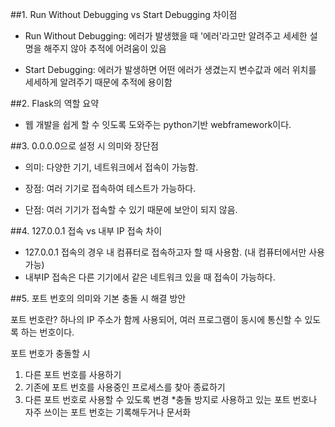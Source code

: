 ##1. Run Without Debugging vs Start Debugging 차이점

- Run Without Debugging: 에러가 발생했을 때 '에러'라고만 알려주고 세세한 설명을 해주지 않아 추적에 어려움이 있음

- Start Debugging: 에러가 발생하면 어떤 에러가 생겼는지 변수값과 에러 위치를 세세하게 알려주기 때문에 추적에 용이함


##2. Flask의 역할 요약
- 웹 개발을 쉽게 할 수 잇도록 도와주는 python기반 webframework이다.


##3. 0.0.0.0으로 설정 시 의미와 장단점
- 의미: 다양한 기기, 네트워크에서 접속이 가능함.

- 장점: 여러 기기로 접속하여 테스트가 가능하다.

- 단점: 여러 기기가 접속할 수 있기 때문에 보안이 되지 않음.

##4. 127.0.0.1 접속 vs 내부 IP 접속 차이
- 127.0.0.1 접속의 경우 내 컴퓨터로 접속하고자 할 때 사용함. (내 컴퓨터에서만 사용 가능)
- 내부IP 접속은 다른 기기에서 같은 네트워크 있을 때 접속이 가능하다.

##5. 포트 번호의 의미와 기본 충돌 시 해결 방안

포트 번호란?
하나의 IP 주소가 함께 사용되어, 여러 프로그램이 동시에 통신할 수 있도록 하는 번호이다.

포트 번호가 충돌할 시
1. 다른 포트 번호를 사용하기
2. 기존에 포트 번호를 사용중인 프로세스를 찾아 종료하기
3. 다른 포트 번호로 사용할 수 있도록 변경
*충돌 방지로 사용하고 있는 포트 번호나 자주 쓰이는 포트 번호는 기록해두거나 문서화
